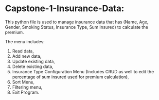 # Capstone-1-Insurance-Data:
This python file is used to manage insurance data that has (Name, Age, Gender, Smoking Status, Insurance Type, Sum Insured) to calculate the premium.

The menu includes:
1. Read data,
2. Add new data,
3. Update existing data,
4. Delete existing data,
5. Insurance Type Configuration Menu (Includes CRUD as well to edit the percentage of sum insured used for premium calculation),
6. Sort Menu,
7. Filtering menu,
8. Exit Program.


